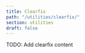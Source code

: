 ```yaml
---
title: Clearfix
path: "/utilities/clearfix/"
section: utilities
draft: false
---
```


TODO: Add clearfix content
